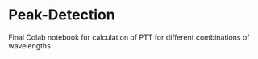# Peak-Detection
Final Colab notebook for calculation of PTT for different combinations of wavelengths
